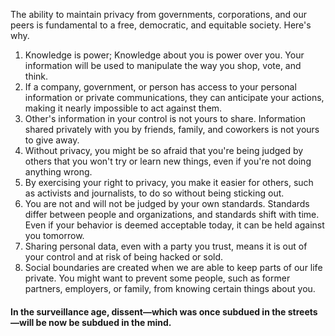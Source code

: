The ability to maintain privacy from governments, corporations, and our peers is fundamental to a free, democratic, and equitable society. Here's why.

1. Knowledge is power; Knowledge about you is power over you. Your information will be used to manipulate the way you shop, vote, and think.
2. If a company, government, or person has access to your personal information or private communications, they can anticipate your actions, making it nearly impossible to act against them.
3. Other's information in your control is not yours to share. Information shared privately with you by friends, family, and coworkers is not yours to give away.
4. Without privacy, you might be so afraid that you're being judged by others that you won't try or learn new things, even if you're not doing anything wrong.
5. By exercising your right to privacy, you make it easier for others, such as activists and journalists, to do so without being sticking out.
6. You are not and will not be judged by your own standards. Standards differ between people and organizations, and standards shift with time. Even if your behavior is deemed acceptable today, it can be held against you tomorrow.
7. Sharing personal data, even with a party you trust, means it is out of your control and at risk of being hacked or sold.
8. Social boundaries are created when we are able to keep parts of our life private. You might want to prevent some people, such as former partners, employers, or family, from knowing certain things about you.

#### In the surveillance age, dissent—which was once subdued in the streets—will be now be subdued in the mind.
